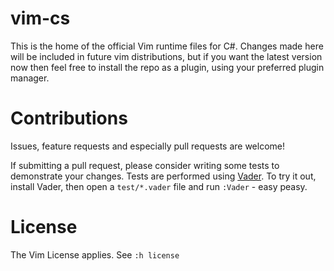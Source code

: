 # vim-cs
This is the home of the official Vim runtime files for C#. Changes made here
will be included in future vim distributions, but if you want the latest version
now then feel free to install the repo as a plugin, using your preferred plugin
manager.

# Contributions
Issues, feature requests and especially pull requests are welcome!

If submitting a pull request, please consider writing some tests to demonstrate
your changes.
Tests are performed using [Vader](https://github.com/junegunn/vader.vim). To try
it out, install Vader, then open a `test/*.vader` file and run `:Vader` - easy
peasy.

# License
The Vim License applies. See `:h license`
